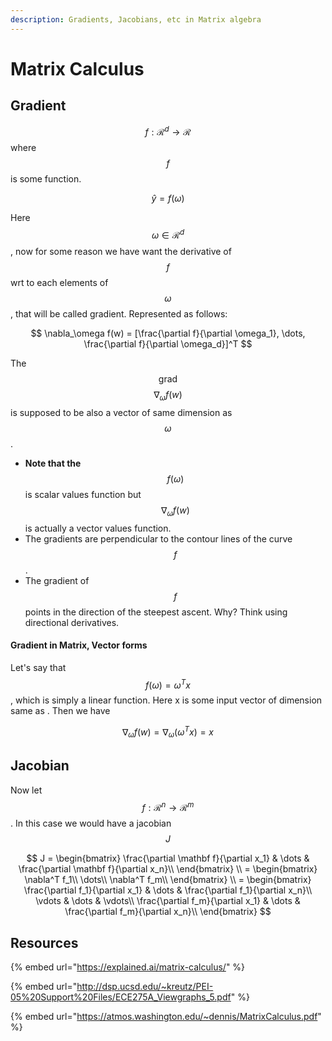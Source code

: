 ```yaml
---
description: Gradients, Jacobians, etc in Matrix algebra
---
```


# Matrix Calculus

## Gradient

$$f: \mathcal{R}^d \rightarrow \mathcal{R}$$ where $$f$$ is some function.

$$
\hat y = f(\omega)
$$

Here $$\omega \in \mathcal{R}^d$$, now for some reason we have want the derivative of $$f$$ wrt to each elements of $$\omega$$, that will be called gradient. Represented as follows:

$$
\nabla_\omega f(w) = [\frac{\partial f}{\partial \omega_1}, \dots, \frac{\partial f}{\partial \omega_d}]^T
$$

The $$\text{grad}$$ $$\nabla_\omega f(w)$$is supposed to be also a vector of same dimension as $$\omega$$.

* **Note that the** $$f(\omega)$$ is scalar values function but $$\nabla_\omega f(w)$$ is actually a vector values function.&#x20;
* The gradients are perpendicular to the contour lines of the curve $$f$$.
*   The gradient of $$f$$points in the direction of the steepest ascent. Why? Think using directional derivatives.&#x20;



#### Gradient in Matrix, Vector forms

Let's say that $$f(\omega) = \omega^Tx$$, which is simply a linear function. Here x is some input vector of dimension same as . Then we have&#x20;

$$
\nabla_\omega f(w) = \nabla_\omega (\omega^Tx) = x
$$

## Jacobian

Now let $$f: \mathcal{R}^n \rightarrow \mathcal{R}^m$$. In this case we would have a jacobian $$J$$

$$
J = \begin{bmatrix}
\frac{\partial \mathbf f}{\partial x_1} & \dots & \frac{\partial \mathbf f}{\partial x_n}\\
\end{bmatrix} \\
= \begin{bmatrix}
\nabla^T f_1\\
\dots\\
\nabla^T f_m\\
\end{bmatrix} \\
= \begin{bmatrix}
\frac{\partial f_1}{\partial x_1} & \dots & \frac{\partial  f_1}{\partial x_n}\\
\vdots & \dots & \vdots\\
\frac{\partial f_m}{\partial x_1} & \dots & \frac{\partial  f_m}{\partial x_n}\\
\end{bmatrix}
$$



## Resources

{% embed url="https://explained.ai/matrix-calculus/" %}

{% embed url="http://dsp.ucsd.edu/~kreutz/PEI-05%20Support%20Files/ECE275A_Viewgraphs_5.pdf" %}

{% embed url="https://atmos.washington.edu/~dennis/MatrixCalculus.pdf" %}
